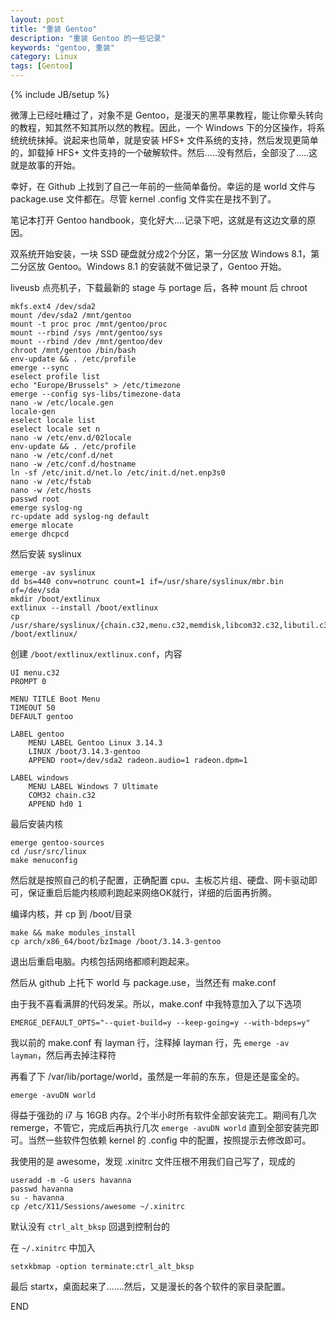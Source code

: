 ```yaml
---
layout: post
title: "重装 Gentoo"
description: "重装 Gentoo 的一些记录"
keywords: "gentoo, 重装"
category: Linux
tags: [Gentoo]
---
```

{% include JB/setup %}

微薄上已经吐糟过了，对象不是 Gentoo，是漫天的黑苹果教程，能让你晕头转向的教程，知其然不知其所以然的教程。因此，一个 Windows 下的分区操作，将系统统统抹掉。说起来也简单，就是安装 HFS+ 文件系统的支持，然后发现更简单的，卸载掉 HFS+ 文件支持的一个破解软件。然后.....没有然后，全部没了.....这就是故事的开始。

幸好，在 Github 上找到了自己一年前的一些简单备份。幸运的是 world 文件与 package.use 文件都在。尽管 kernel .config 文件实在是找不到了。

笔记本打开 Gentoo handbook，变化好大....记录下吧，这就是有这边文章的原因。

<!-- more -->
双系统开始安装，一块 SSD 硬盘就分成2个分区，第一分区放 Windows 8.1，第二分区放 Gentoo。Windows 8.1 的安装就不做记录了，Gentoo 开始。

liveusb 点亮机子，下载最新的 stage 与 portage 后，各种 mount 后 chroot

```
mkfs.ext4 /dev/sda2
mount /dev/sda2 /mnt/gentoo
mount -t proc proc /mnt/gentoo/proc
mount --rbind /sys /mnt/gentoo/sys
mount --rbind /dev /mnt/gentoo/dev
chroot /mnt/gentoo /bin/bash
env-update && . /etc/profile
emerge --sync
eselect profile list
echo "Europe/Brussels" > /etc/timezone
emerge --config sys-libs/timezone-data
nano -w /etc/locale.gen
locale-gen
eselect locale list
eselect locale set n
nano -w /etc/env.d/02locale
env-update && . /etc/profile
nano -w /etc/conf.d/net
nano -w /etc/conf.d/hostname
ln -sf /etc/init.d/net.lo /etc/init.d/net.enp3s0
nano -w /etc/fstab
nano -w /etc/hosts
passwd root
emerge syslog-ng
rc-update add syslog-ng default
emerge mlocate
emerge dhcpcd
```

然后安装 syslinux

```
emerge -av syslinux
dd bs=440 conv=notrunc count=1 if=/usr/share/syslinux/mbr.bin of=/dev/sda
mkdir /boot/extlinux
extlinux --install /boot/extlinux
cp /usr/share/syslinux/{chain.c32,menu.c32,memdisk,libcom32.c32,libutil.c32} /boot/extlinux/
```

创建 `/boot/extlinux/extlinux.conf`，内容

```
UI menu.c32
PROMPT 0

MENU TITLE Boot Menu
TIMEOUT 50
DEFAULT gentoo

LABEL gentoo
    MENU LABEL Gentoo Linux 3.14.3
    LINUX /boot/3.14.3-gentoo
    APPEND root=/dev/sda2 radeon.audio=1 radeon.dpm=1

LABEL windows
    MENU LABEL Windows 7 Ultimate
    COM32 chain.c32
    APPEND hd0 1
```

最后安装内核

    emerge gentoo-sources
    cd /usr/src/linux
    make menuconfig

然后就是按照自己的机子配置，正确配置 cpu、主板芯片组、硬盘、网卡驱动即可，保证重启后能内核顺利跑起来网络OK就行，详细的后面再折腾。

编译内核，并 cp 到 /boot/目录

    make && make modules_install
    cp arch/x86_64/boot/bzImage /boot/3.14.3-gentoo

退出后重启电脑。内核包括网络都顺利跑起来。

然后从 github 上托下 world 与 package.use，当然还有 make.conf

由于我不喜看满屏的代码发呆。所以，make.conf 中我特意加入了以下选项

    EMERGE_DEFAULT_OPTS="--quiet-build=y --keep-going=y --with-bdeps=y"

我以前的 make.conf 有 layman 行，注释掉 layman 行，先 `emerge -av layman`，然后再去掉注释符

再看了下 /var/lib/portage/world，虽然是一年前的东东，但是还是蛮全的。

```
emerge -avuDN world
```

得益于强劲的 i7 与 16GB 内存。2个半小时所有软件全部安装完工。期间有几次 remerge，不管它，完成后再执行几次 `emerge -avuDN world` 直到全部安装完即可。当然一些软件包依赖 kernel 的 .config 中的配置，按照提示去修改即可。

我使用的是 awesome，发现 .xinitrc 文件压根不用我们自己写了，现成的

```
useradd -m -G users havanna
passwd havanna
su - havanna
cp /etc/X11/Sessions/awesome ~/.xinitrc
```

默认没有 `ctrl_alt_bksp` 回退到控制台的

在 `~/.xinitrc` 中加入

    setxkbmap -option terminate:ctrl_alt_bksp

最后 startx，桌面起来了.......然后，又是漫长的各个软件的家目录配置。

END
